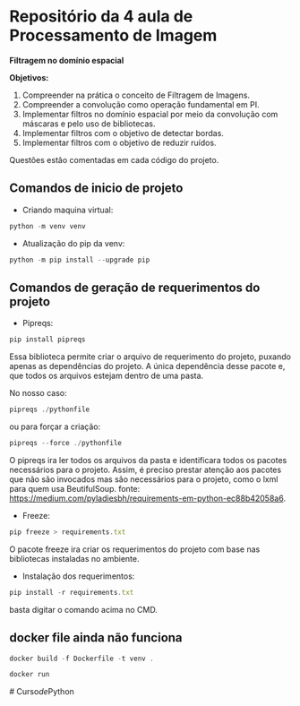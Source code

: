 # Repositório da 4 aula de Processamento de Imagem
__Filtragem no domínio espacial__

__Objetivos:__
1. Compreender na prática o conceito de Filtragem de Imagens.
2. Compreender a convolução como operação fundamental em PI.
3. Implementar filtros no domínio espacial por meio da convolução com máscaras e pelo uso de bibliotecas.
4. Implementar filtros com o objetivo de detectar bordas.
5. Implementar filtros com o objetivo de reduzir ruídos.

Questões estão comentadas em cada código do projeto.

## Comandos de inicio de projeto 
* Criando maquina virtual:
```javascript
python -m venv venv
```

* Atualização do pip da venv:
```javascript
python -m pip install --upgrade pip
```

## Comandos de geração de requerimentos do projeto
* Pipreqs:
```javascript
pip install pipreqs
```
Essa biblioteca permite criar o arquivo de requerimento do projeto, puxando apenas as dependências do projeto. A única dependência 
desse pacote e, que todos os arquivos estejam dentro de uma pasta. 

No nosso caso:
```javascript
pipreqs ./pythonfile
```
ou para forçar a criação:
```javascript
pipreqs --force ./pythonfile
```
O pipreqs ira ler todos os arquivos da pasta e identificara todos 
os pacotes necessários para o projeto. Assim, é preciso prestar atenção aos pacotes que não são invocados mas são necessários para o projeto, como o lxml para quem usa BeutifulSoup. fonte: https://medium.com/pyladiesbh/requirements-em-python-ec88b42058a6.

* Freeze:
```javascript
pip freeze > requirements.txt
```
O pacote freeze ira criar os requerimentos do projeto com base nas bibliotecas instaladas no ambiente.

* Instalação dos requerimentos:
```javascript
pip install -r requirements.txt
```
basta digitar o comando acima no CMD.

## docker file ainda não funciona
```javascript
docker build -f Dockerfile -t venv .
```

```javascript
docker run 
```
#   C u r s o _ d e _ P y t h o n  
 